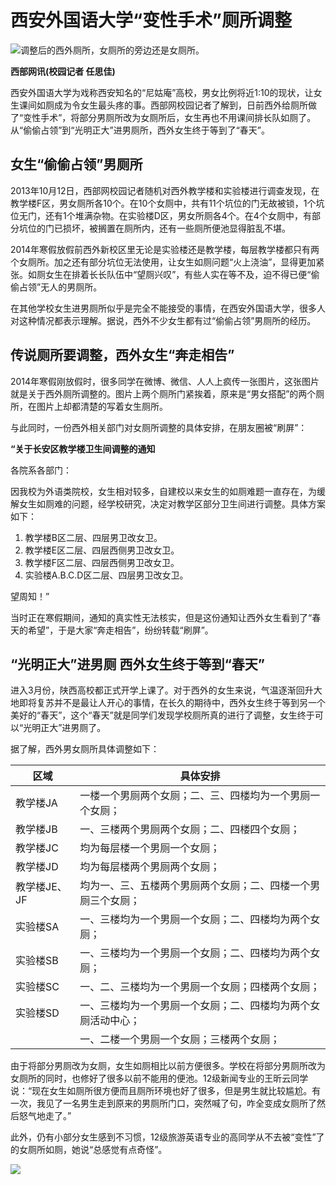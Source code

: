 # 西安外国语大学“变性手术”厕所调整

![调整后的西外厕所，女厕所的旁边还是女厕所。](http://www.people.com.cn/mediafile/pic/20140309/87/8193813448601900851.jpg)

**西部网讯(校园记者 任思佳)** 

西安外国语大学为戏称西安知名的“尼姑庵”高校，男女比例将近1:10的现状，让女生课间如厕成为令女生最头疼的事。西部网校园记者了解到，日前西外给厕所做了“变性手术”，将部分男厕所改为女厕所后，女生再也不用课间排长队如厕了。从“偷偷占领”到“光明正大”进男厕所，西外女生终于等到了“春天”。

## 女生“偷偷占领”男厕所

2013年10月12日，西部网校园记者随机对西外教学楼和实验楼进行调查发现，在教学楼F区，男女厕所各10个。在10个女厕中，共有11个坑位的门无故被锁，1个坑位无门，还有1个堆满杂物。在实验楼D区，男女所厕各4个。在4个女厕中，有部分坑位的门已损坏，被搁置在厕所内，还有一些厕所便池显得脏乱不堪。

2014年寒假放假前西外新校区里无论是实验楼还是教学楼，每层教学楼都只有两个女厕所。加之还有部分坑位无法使用，让女生如厕问题“火上浇油”，显得更加紧张。如厕女生在排着长长队伍中“望厕兴叹”，有些人实在等不及，迫不得已便“偷偷占领”无人的男厕所。

在其他学校女生进男厕所似乎是完全不能接受的事情，在西安外国语大学，很多人对这种情况都表示理解。据说，西外不少女生都有过“偷偷占领”男厕所的经历。

## 传说厕所要调整，西外女生“奔走相告”

2014年寒假刚放假时，很多同学在微博、微信、人人上疯传一张图片，这张图片就是关于西外厕所调整的。图片上两个厕所门紧挨着，原来是“男女搭配”的两个厕所，在图片上却都清楚的写着女生厕所。

与此同时，一份西外相关部门对女厕所调整的具体安排，在朋友圈被“刷屏”：

**“关于长安区教学楼卫生间调整的通知**

各院系各部门：

因我校为外语类院校，女生相对较多，自建校以来女生的如厕难题一直存在，为缓解女生如厕难的问题，经学校研究，决定对教学区部分卫生间进行调整。具体方案如下：

1. 教学楼B区二层、四层男卫改女卫。
2. 教学楼E区二层、四层西侧男卫改女卫。
3. 教学楼F区二层、四层西侧男卫改女卫。
4. 实验楼A.B.C.D区二层、四层男卫改女卫。

望周知！”

当时正在寒假期间，通知的真实性无法核实，但是这份通知让西外女生看到了“春天的希望”，于是大家“奔走相告”，纷纷转载“刷屏”。

## “光明正大”进男厕 西外女生终于等到“春天”

进入3月份，陕西高校都正式开学上课了。对于西外的女生来说，气温逐渐回升大地即将复苏并不是最让人开心的事情，在长久的期待中，西外女生终于等到另一个美好的“春天”，这个“春天”就是同学们发现学校厕所真的进行了调整，女生终于可以“光明正大”进男厕了。

据了解，西外男女厕所具体调整如下：

| 区域         | 具体安排                                       |
| ------------ | ---------------------------------------------- |
| 教学楼JA    | 一楼一个男厕两个女厕；二、三、四楼均为一个男厕一个女厕； |
| 教学楼JB    | 一、三楼两个男厕两个女厕；二、四楼四个女厕；          |
| 教学楼JC    | 均为每层楼一个男厕一个女厕；                       |
| 教学楼JD    | 均为每层楼两个男厕两个女厕；                       |
| 教学楼JE、JF | 均为一、三、五楼两个男厕两个女厕；二、四楼一个男厕三个女厕； |
| 实验楼SA    | 一、三楼均为一个男厕一个女厕；二、四楼均为两个女厕；   |
| 实验楼SB    | 一、三楼均为一个男厕一个女厕；二、四楼均为两个女厕；   |
| 实验楼SC    | 一、二、三楼均为一个男厕一个女厕；四楼两个女厕；       |
| 实验楼SD    | 一、三楼均为一个男厕一个女厕；二、四楼均为两个女厕活动中心；|
|              | 一、二楼一个男厕一个女厕；三楼两个女厕；               |

由于将部分男厕改为女厕，女生如厕相比以前方便很多。学校在将部分男厕所改为女厕所的同时，也修好了很多以前不能用的便池。12级新闻专业的王昕云同学说：“现在女生如厕所很方便而且厕所环境也好了很多，但是男生就比较尴尬。有一次，我见了一名男生走到原来的男厕所门口，突然喊了句，咋全变成女厕所了然后怒气地走了。”

此外，仍有小部分女生感到不习惯，12级旅游英语专业的高同学从不去被“变性”了的女厕所如厕，她说“总感觉有点奇怪”。

![](http://58.68.146.44:8000/c.gif?id=24577516)